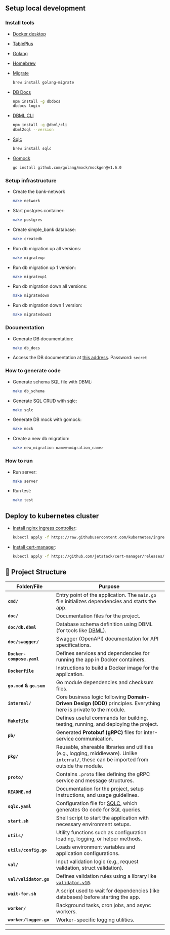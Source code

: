 ## Setup local development

### Install tools

- [Docker desktop](https://www.docker.com/products/docker-desktop)
- [TablePlus](https://tableplus.com/)
- [Golang](https://golang.org/)
- [Homebrew](https://brew.sh/)
- [Migrate](https://github.com/golang-migrate/migrate/tree/master/cmd/migrate)

    ```bash
    brew install golang-migrate
    ```

- [DB Docs](https://dbdocs.io/docs)

    ```bash
    npm install -g dbdocs
    dbdocs login
    ```

- [DBML CLI](https://www.dbml.org/cli/#installation)

    ```bash
    npm install -g @dbml/cli
    dbml2sql --version
    ```

- [Sqlc](https://github.com/kyleconroy/sqlc#installation)

    ```bash
    brew install sqlc
    ```

- [Gomock](https://github.com/golang/mock)

    ``` bash
    go install github.com/golang/mock/mockgen@v1.6.0
    ```

### Setup infrastructure

- Create the bank-network

    ``` bash
    make network
    ```

- Start postgres container:

    ```bash
    make postgres
    ```

- Create simple_bank database:

    ```bash
    make createdb
    ```

- Run db migration up all versions:

    ```bash
    make migrateup
    ```

- Run db migration up 1 version:

    ```bash
    make migrateup1
    ```

- Run db migration down all versions:

    ```bash
    make migratedown
    ```

- Run db migration down 1 version:

    ```bash
    make migratedown1
    ```

### Documentation

- Generate DB documentation:

    ```bash
    make db_docs
    ```

- Access the DB documentation at [this address](https://dbdocs.io/techschool.guru/simple_bank). Password: `secret`

### How to generate code

- Generate schema SQL file with DBML:

    ```bash
    make db_schema
    ```

- Generate SQL CRUD with sqlc:

    ```bash
    make sqlc
    ```

- Generate DB mock with gomock:

    ```bash
    make mock
    ```

- Create a new db migration:

    ```bash
    make new_migration name=<migration_name>
    ```

### How to run

- Run server:

    ```bash
    make server
    ```

- Run test:

    ```bash
    make test
    ```

## Deploy to kubernetes cluster

- [Install nginx ingress controller](https://kubernetes.github.io/ingress-nginx/deploy/#aws):

    ```bash
    kubectl apply -f https://raw.githubusercontent.com/kubernetes/ingress-nginx/controller-v0.48.1/deploy/static/provider/aws/deploy.yaml
    ```

- [Install cert-manager](https://cert-manager.io/docs/installation/kubernetes/):

    ```bash
    kubectl apply -f https://github.com/jetstack/cert-manager/releases/download/v1.4.0/cert-manager.yaml
    ```

## 📂 Project Structure


| **Folder/File**          | **Purpose** |
|--------------------------|------------|
| **`cmd/`**              | Entry point of the application. The `main.go` file initializes dependencies and starts the app. |
| **`doc/`**              | Documentation files for the project. |
| **`doc/db.dbml`**       | Database schema definition using DBML (for tools like [DBML](https://dbml.org/)). |
| **`doc/swagger/`**      | Swagger (OpenAPI) documentation for API specifications. |
| **`Docker-compose.yaml`** | Defines services and dependencies for running the app in Docker containers. |
| **`Dockerfile`**        | Instructions to build a Docker image for the application. |
| **`go.mod` & `go.sum`** | Go module dependencies and checksum files. |
| **`internal/`**         | Core business logic following **Domain-Driven Design (DDD)** principles. Everything here is private to the module. |
| **`Makefile`**         | Defines useful commands for building, testing, running, and deploying the project. |
| **`pb/`**              | Generated **Protobuf (gRPC)** files for inter-service communication. |
| **`pkg/`**             | Reusable, shareable libraries and utilities (e.g., logging, middleware). Unlike `internal/`, these can be imported from outside the module. |
| **`proto/`**           | Contains `.proto` files defining the gRPC service and message structures. |
| **`README.md`**        | Documentation for the project, setup instructions, and usage guidelines. |
| **`sqlc.yaml`**        | Configuration file for [SQLC](https://sqlc.dev/), which generates Go code for SQL queries. |
| **`start.sh`**         | Shell script to start the application with necessary environment setups. |
| **`utils/`**           | Utility functions such as configuration loading, logging, or helper methods. |
| **`utils/config.go`**  | Loads environment variables and application configurations. |
| **`val/`**             | Input validation logic (e.g., request validation, struct validation). |
| **`val/validator.go`** | Defines validation rules using a library like [`validator.v10`](https://github.com/go-playground/validator). |
| **`wait-for.sh`**      | A script used to wait for dependencies (like databases) before starting the app. |
| **`worker/`**          | Background tasks, cron jobs, and async workers. |
| **`worker/logger.go`** | Worker-specific logging utilities. |

---